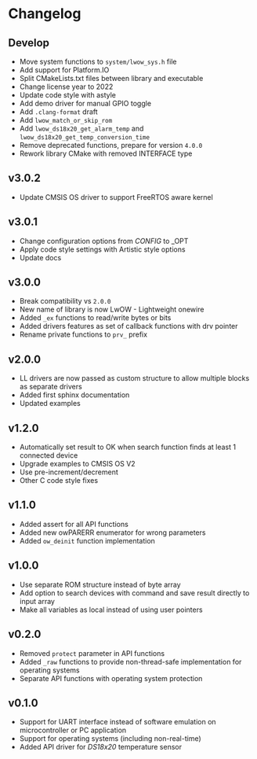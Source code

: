 # Changelog

## Develop

- Move system functions to `system/lwow_sys.h` file
- Add support for Platform.IO
- Split CMakeLists.txt files between library and executable
- Change license year to 2022
- Update code style with astyle
- Add demo driver for manual GPIO toggle
- Add `.clang-format` draft
- Add `lwow_match_or_skip_rom`
- Add `lwow_ds18x20_get_alarm_temp` and `lwow_ds18x20_get_temp_conversion_time`
- Remove deprecated functions, prepare for version `4.0.0`
- Rework library CMake with removed INTERFACE type

## v3.0.2

- Update CMSIS OS driver to support FreeRTOS aware kernel

## v3.0.1

- Change configuration options from _CONFIG_ to _OPT
- Apply code style settings with Artistic style options
- Update docs

## v3.0.0

- Break compatibility vs `2.0.0`
- New name of library is now LwOW - Lightweight onewire
- Added `_ex` functions to read/write bytes or bits
- Added drivers features as set of callback functions with drv pointer
- Rename private functions to `prv_` prefix

## v2.0.0

- LL drivers are now passed as custom structure to allow multiple blocks as separate drivers
- Added first sphinx documentation
- Updated examples

## v1.2.0

- Automatically set result to OK when search function finds at least 1 connected device
- Upgrade examples to CMSIS OS V2
- Use pre-increment/decrement
- Other C code style fixes

## v1.1.0

- Added assert for all API functions
- Added new owPARERR enumerator for wrong parameters
- Added `ow_deinit` function implementation

## v1.0.0

- Use separate ROM structure instead of byte array
- Add option to search devices with command and save result directly to input array
- Make all variables as local instead of using user pointers

## v0.2.0

- Removed `protect` parameter in API functions
- Added `_raw` functions to provide non-thread-safe implementation for operating systems
- Separate API functions with operating system protection

## v0.1.0

- Support for UART interface instead of software emulation on microcontroller or PC application
- Support for operating systems (including non-real-time)
- Added API driver for *DS18x20* temperature sensor